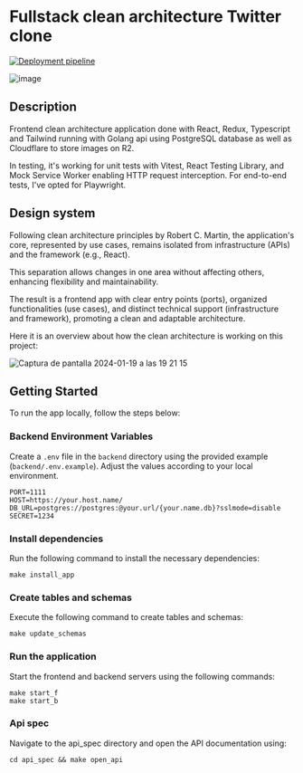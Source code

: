 # Fullstack clean architecture Twitter clone 

[![Deployment pipeline](https://github.com/oscarprdev/Twitter_clone/actions/workflows/workflow.yaml/badge.svg?branch=main)](https://github.com/oscarprdev/Twitter_clone/actions/workflows/workflow.yaml)

![image](https://github.com/oscarprdev/Twitter_clone/assets/94851836/1bad685e-b549-4be0-8663-0127e30ef258)

## Description

Frontend clean architecture application done with React, Redux, Typescript and Tailwind running with Golang api using PostgreSQL database as well as Cloudflare to store images on R2. 

In testing, it's working for unit tests with Vitest, React Testing Library, and Mock Service Worker enabling HTTP request interception. For end-to-end tests, I've opted for Playwright.

## Design system

Following clean architecture principles by Robert C. Martin, the application's core, represented by use cases, remains isolated from infrastructure (APIs) and the framework (e.g., React). 

This separation allows changes in one area without affecting others, enhancing flexibility and maintainability. 

The result is a frontend app with clear entry points (ports), organized functionalities (use cases), and distinct technical support (infrastructure and framework), promoting a clean and adaptable architecture.

Here it is an overview about how the clean architecture is working on this project: 


![Captura de pantalla 2024-01-19 a las 19 21 15](https://github.com/oscarprdev/Twitter_clone/assets/94851836/72f31785-ea42-44b7-aee5-c9bfec274614)

## Getting Started

To run the app locally, follow the steps below:

### Backend Environment Variables

Create a `.env` file in the `backend` directory using the provided example (`backend/.env.example`). Adjust the values according to your local environment.

```env
PORT=1111
HOST=https://your.host.name/
DB_URL=postgres://postgres:@your.url/{your.name.db}?sslmode=disable
SECRET=1234
```

### Install dependencies

Run the following command to install the necessary dependencies:

```
make install_app
```

### Create tables and schemas

Execute the following command to create tables and schemas:

```
make update_schemas
```

### Run the application

Start the frontend and backend servers using the following commands:

```
make start_f
make start_b
```
### Api spec

Navigate to the api_spec directory and open the API documentation using:

```
cd api_spec && make open_api
```



